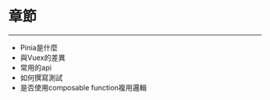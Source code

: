 <h1>章節</h1>
<hr>
<ul class="mt-2 important-font-size-[1.8rem]">
 <li>Pinia是什麼</li>
 <li class="mt-2">與Vuex的差異</li> 
 <li class="mt-2">常用的api</li>
 <li class="mt-2">如何撰寫測試</li>
 <li class="mt-2">是否使用composable function複用邏輯</li>
</ul>